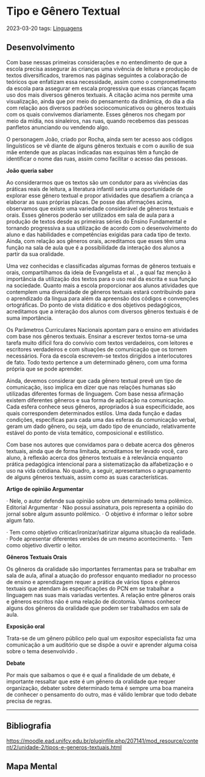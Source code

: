 # Tipo e Gênero Textual
2023-03-20
tags: [Linguagens](Linguagens)

## Desenvolvimento

Com base nessas primeiras considerações e no entendimento de que a escola precisa assegurar às crianças uma vivência de leitura e produção de textos diversificados, traremos nas páginas seguintes a colaboração de teóricos que enfatizam essa necessidade, assim como o comprometimento da escola para assegurar em escala progressiva que essas crianças façam uso dos mais diversos gêneros textuais. A citação acima nos permite uma visualização, ainda que por meio do pensamento da dinâmica, do dia a dia com relação aos diversos padrões sociocomunicativos ou gêneros textuais com os quais convivemos diariamente. Esses gêneros nos chegam por meio da mídia, nos sinaleiros, nas ruas, quando recebemos das pessoas panfletos anunciando ou vendendo algo.  
  
O personagem João, criado por Rocha, ainda sem ter acesso aos códigos linguísticos se vê diante de alguns gêneros textuais e com o auxílio de sua mãe entende que as placas indicadas nas esquinas têm a função de identificar o nome das ruas, assim como facilitar o acesso das pessoas.  
  
**João queria saber**  
  
Ao considerarmos que os textos são um condutor para as vivências das práticas reais de leitura, a literatura infantil seria uma oportunidade de explorar esse gênero textual e propor atividades que desafiem a criança a elaborar as suas próprias placas. De posse das afirmações acima, observamos que existe uma variedade considerável de gêneros textuais e orais. Esses gêneros poderão ser utilizados em sala de aula para a produção de textos desde as primeiras séries do Ensino Fundamental e tornando progressiva a sua utilização de acordo com o desenvolvimento do aluno e das habilidades e competências exigidas para cada tipo de texto. Ainda, com relação aos gêneros orais, acreditamos que esses têm uma função na sala de aula que é a possibilidade da interação dos alunos a partir da sua oralidade.  
  
Uma vez conhecidas e classificadas algumas formas de gêneros textuais e orais, compartilhamos da ideia de Evangelista et al. , a qual faz menção à importância da utilização dos textos para o uso real da escrita e sua função na sociedade. Quanto mais a escola proporcionar aos alunos atividades que contemplem uma diversidade de gêneros textuais estará contribuindo para o aprendizado da língua para além da apreensão dos códigos e convenções ortográficas. Do ponto de vista didático e dos objetivos pedagógicos, acreditamos que a interação dos alunos com diversos gêneros textuais é de suma importância.  
  
Os Parâmetros Curriculares Nacionais apontam para o ensino em atividades com base nos gêneros textuais. Ensinar a escrever textos torna-se uma tarefa muito difícil fora do convívio com textos verdadeiros, com leitores e escritores verdadeiros e com situações de comunicação que os tornem necessários. Fora da escola escrevem-se textos dirigidos a interlocutores de fato. Todo texto pertence a um determinado gênero, com uma forma própria que se pode aprender.  
  
Ainda, devemos considerar que cada gênero textual prevê um tipo de comunicação, isso implica em dizer que nas relações humanas são utilizadas diferentes formas de linguagem. Com base nessa afirmação existem diferentes gêneros e sua forma de aplicação na comunicação. Cada esfera conhece seus gêneros, apropriados à sua especificidade, aos quais correspondem determinados estilos. Uma dada função e dadas condições, específicas para cada uma das esferas da comunicação verbal, geram um dado gênero, ou seja, um dado tipo de enunciado, relativamente estável do ponto de vista temático, composicional e estilístico.  
  
Com base nos autores que convidamos para o debate acerca dos gêneros textuais, ainda que de forma limitada, acreditamos ter levado você, caro aluno, à reflexão acerca dos gêneros textuais e à relevância enquanto prática pedagógica intencional para a sistematização da alfabetização e o uso na vida cotidiana. No quadro, a seguir, apresentamos o agrupamento de alguns gêneros textuais, assim como as suas características.  
  
**Artigo de opinião Argumentar**  
  
· Nele, o autor defende sua opinião sobre um determinado tema polêmico. Editorial Argumentar · Não possui assinatura, pois representa a opinião do jornal sobre algum assunto polêmico. · O objetivo é informar o leitor sobre algum fato.  
  
· Tem como objetivo criticar/ironizar/satirizar alguma situação da realidade. · Pode apresentar diferentes versões de um mesmo acontecimento. · Tem como objetivo divertir o leitor.  
  
**Gêneros Textuais Orais**  
  
Os gêneros da oralidade são importantes ferramentas para se trabalhar em sala de aula, afinal a atuação do professor enquanto mediador no processo de ensino e aprendizagem requer a prática de vários tipos e gêneros textuais que atendam às especificações do PCN em se trabalhar a linguagem nas suas mais variadas vertentes. A relação entre gêneros orais e gêneros escritos não é uma relação de dicotomia. Vamos conhecer alguns dos gêneros da oralidade que podem ser trabalhados em sala de aula.  
  
**Exposição oral**  
  
Trata-se de um gênero público pelo qual um expositor especialista faz uma comunicação a um auditório que se dispõe a ouvir e aprender alguma coisa sobre o tema desenvolvido .  
  
**Debate**  
  
Por mais que saibamos o que é e qual a finalidade de um debate, é importante ressaltar que este é um gênero da oralidade que requer organização, debater sobre determinado tema é sempre uma boa maneira de conhecer o pensamento do outro, mas é válido lembrar que todo debate precisa de regras.

-----------------------------------------------
## Bibliografia

https://moodle.ead.unifcv.edu.br/pluginfile.php/207141/mod_resource/content/2/unidade-2/tipos-e-generos-textuais.html

## Mapa Mental